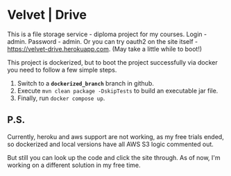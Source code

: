 # Velvet | Drive

This is a file storage service - diploma project for my courses. Login - admin. Password - admin. Or you can try oauth2 on the site itself - https://velvet-drive.herokuapp.com.
(May take a little while to boot!)

This project is dockerized, but to boot the project successfully via docker you need to follow a few simple steps.
1. Switch to a **`dockerized_branch`** branch in github.
2. Execute `mvn clean package -DskipTests` to build an executable jar file.
3. Finally, run `docker compose up`.

## P.S.
Currently, heroku and aws support are not working, as my free trials ended, 
so dockerized and local versions have all AWS S3 logic commented out. 

But still you can look up the code and click the site through.
As of now, I'm working on a different solution in my free time.
